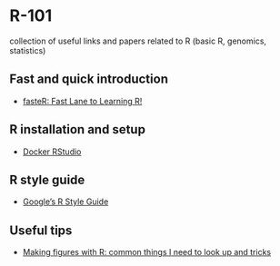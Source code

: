 # R-101
collection of useful links and papers related to R (basic R, genomics, statistics)

## Fast and quick introduction

- [fasteR: Fast Lane to Learning R!](https://github.com//matloff/fasteR#linreg2)

## R installation and setup

- [Docker RStudio](https://medium.com/the-artificial-impostor/more-portable-reproducible-r-development-environment-c3074df7a6a8)

## R style guide

- [Google’s R Style Guide](https://google.github.io/styleguide/Rguide.html)

## Useful tips

- [Making figures with R: common things I need to look up and tricks](http://nickgeorge.net/science/figures-with-R-cheatsheet/)
